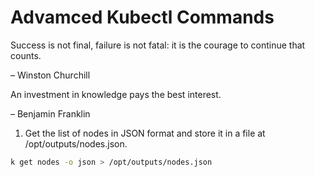 # Advamced Kubectl Commands

Success is not final, failure is not fatal: it is the courage to continue that counts.

– Winston Churchill

An investment in knowledge pays the best interest.

– Benjamin Franklin

1. Get the list of nodes in JSON format and store it in a file at /opt/outputs/nodes.json.

```bash
k get nodes -o json > /opt/outputs/nodes.json
```


